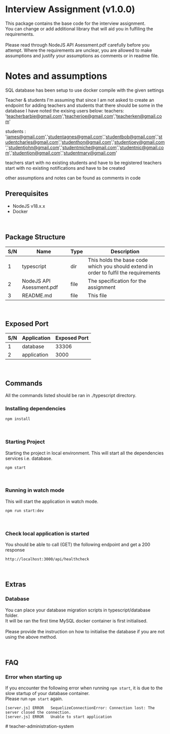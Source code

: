 # Interview Assignment (v1.0.0)

This package contains the base code for the interview assignment.<br>
You can change or add additional library that will aid you in fulfiling the requirements.
<br>
<br>
Please read through NodeJS API Asessment.pdf carefully before you attempt.
Where the requirements are unclear, you are allowed to make assumptions and justify your assumptions as comments or in readme file.

# Notes and assumptions

SQL database has been setup to use docker compile with the given settings

Teacher & students I'm assuming that since I am not asked to create an endpoint for adding teachers and students that there should be some in the database
I have noted the exising users below:
teachers:
'teacherbarbie@gmail.com','teacherjoe@gmail.com','teacherken@gmail.com'

students :
'james@gmail.com','studentagnes@gmail.com','studentbob@gmail.com','studentcharles@gmail.com','studenthon@gmail.com','studentjoey@gmail.com','studentjohn@gmail.com','studentmiche@gmail.com','studentnic@gmail.com','studentjon@gmail.com','studentmary@gmail.com'

teachers start with no existing students and have to be registered
teachers start with no existing notifications and have to be created

other assumptions and notes can be found as comments in code

## Prerequisites

- NodeJS v18.x.x
- Docker

<br>

## Package Structure

| S/N | Name                     | Type | Description                                                                          |
| --- | ------------------------ | ---- | ------------------------------------------------------------------------------------ |
| 1   | typescript               | dir  | This holds the base code which you should extend in order to fulfil the requirements |
| 2   | NodeJS API Asessment.pdf | file | The specification for the assignment                                                 |
| 3   | README.md                | file | This file                                                                            |

<br>

## Exposed Port

| S/N | Application | Exposed Port |
| --- | ----------- | ------------ |
| 1   | database    | 33306        |
| 2   | application | 3000         |

<br>

## Commands

All the commands listed should be ran in ./typescript directory.

### Installing dependencies

```bash
npm install
```

<br>

### Starting Project

Starting the project in local environment.
This will start all the dependencies services i.e. database.

```bash
npm start
```

<br>

### Running in watch mode

This will start the application in watch mode.

```bash
npm run start:dev
```

<br>

### Check local application is started

You should be able to call (GET) the following endpoint and get a 200 response

```
http://localhost:3000/api/healthcheck
```

<br>

## Extras

### Database

You can place your database migration scripts in typescript/database folder. <br>
It will be ran the first time MySQL docker container is first initialised. <br><br>
Please provide the instruction on how to initialise the database if you are not using the above method.

<br>

## FAQ

### Error when starting up

If you encounter the following error when running `npm start`, it is due to the slow startup of your database container.<br>
Please run `npm start` again.

```
[server.js]	ERROR	SequelizeConnectionError: Connection lost: The server closed the connection.
[server.js]	ERROR	Unable to start application
```

#   t e a c h e r - a d m i n i s t r a t i o n - s y s t e m 
 
 
